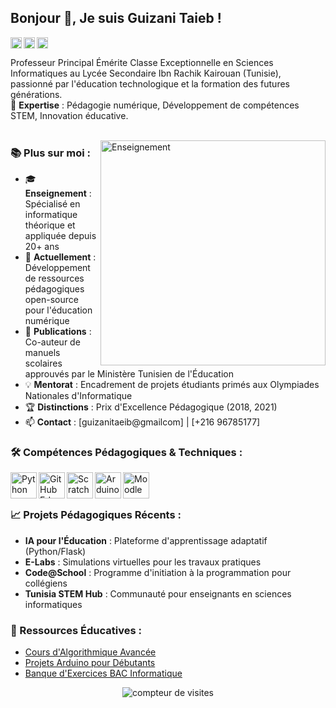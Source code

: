 ## Bonjour 👋, Je suis Guizani Taieb !
<a href='[VOTRE_LINKEDIN]'><img align='left' alt="linkedin" src="https://raw.githubusercontent.com/rahul-jha98/rahul-jha98/561d474902b59c7429ec22bb73e225696c27b202/assets/linkedin.svg" height='18px'/></a>
<a href='[VOTRE_TWITTER]'><img align='left' alt="twitter" src="https://raw.githubusercontent.com/rahul-jha98/rahul-jha98/561d474902b59c7429ec22bb73e225696c27b202/assets/twitter.svg" height='18px'/></a>
<a href='[VOTRE_SITE]'><img alt="website" src="https://img.icons8.com/fluency/48/000000/domain.png" height='18px'/></a>

Professeur Principal Émérite Classe Exceptionnelle en Sciences Informatiques au Lycée Secondaire Ibn Rachik Kairouan (Tunisie), passionné par l'éducation technologique et la formation des futures générations.  
🔭 **Expertise** : Pédagogie numérique, Développement de compétences STEM, Innovation éducative.
<br/>
<br/>

<img align="right" alt="Enseignement" src="https://media.giphy.com/media/3o7TKMt1VVNkHV2PaE/giphy.gif" width="360px"/>

### 📚 Plus sur moi :

- 🎓 **Enseignement** : Spécialisé en informatique théorique et appliquée depuis 20+ ans
- 🌱 **Actuellement** : Développement de ressources pédagogiques open-source pour l'éducation numérique
- 📝 **Publications** : Co-auteur de manuels scolaires approuvés par le Ministère Tunisien de l'Éducation
- 💡 **Mentorat** : Encadrement de projets étudiants primés aux Olympiades Nationales d'Informatique
- 🏆 **Distinctions** : Prix d'Excellence Pédagogique (2018, 2021)
- 📫 **Contact** : [guizanitaeib@gmailcom] | [+216 96785177]

### 🛠 Compétences Pédagogiques & Techniques :
<a href="https://www.python.org" target="_blank"><img align="left" alt="Python" height="42px" src="https://upload.wikimedia.org/wikipedia/commons/c/c3/Python-logo-notext.svg"></a>
<a href="https://education.github.com" target="_blank"><img align="left" alt="GitHub Education" height="42px" src="https://cdn-icons-png.flaticon.com/512/25/25231.png"></a>
<a href="https://scratch.mit.edu" target="_blank"><img align="left" alt="Scratch" height="42px" src="https://upload.wikimedia.org/wikipedia/commons/7/73/Scratch_logo.png"></a>
<a href="https://www.arduino.cc" target="_blank"><img align="left" alt="Arduino" height="42px" src="https://upload.wikimedia.org/wikipedia/commons/8/87/Arduino_Logo.svg"></a>
<a href="https://moodle.org" target="_blank"><img align="left" alt="Moodle" height="42px" src="https://upload.wikimedia.org/wikipedia/commons/c/c6/Moodle-logo.svg"></a>

<br>
<br>

### 📈 Projets Pédagogiques Récents :
- **IA pour l'Éducation** : Plateforme d'apprentissage adaptatif (Python/Flask)
- **E-Labs** : Simulations virtuelles pour les travaux pratiques
- **Code@School** : Programme d'initiation à la programmation pour collégiens
- **Tunisia STEM Hub** : Communauté pour enseignants en sciences informatiques

### 📖 Ressources Éducatives :
- [Cours d'Algorithmique Avancée](lien_github)
- [Projets Arduino pour Débutants](lien_github)
- [Banque d'Exercices BAC Informatique](lien_github)

<center>
<img src="https://komarev.com/ghpvc/?username=votreusername&label=Visiteurs+depuis+2023&color=0e75b6&style=flat" alt="compteur de visites" />
</center>
